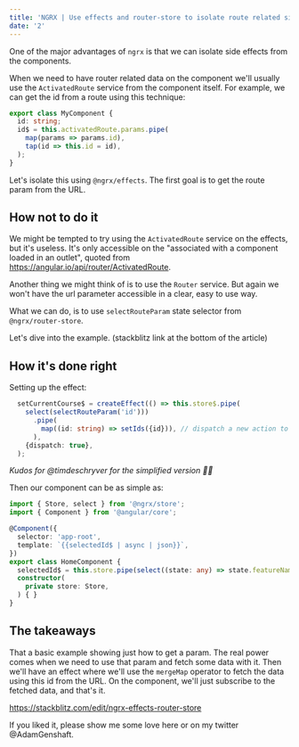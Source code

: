 ```yaml
---
title: 'NGRX | Use effects and router-store to isolate route related side 🧙‍♂️ effects'
date: '2'
---
```

One of the major advantages of `ngrx` is that we can isolate side effects from the components.

When we need to have router related data on the component we'll usually use the `ActivatedRoute` service from the component itself. For example, we can get the id from a route using this technique:

```typescript
export class MyComponent {
  id: string;
  id$ = this.activatedRoute.params.pipe(
    map(params => params.id),
    tap(id => this.id = id),
  );
}
```

Let's isolate this using `@ngrx/effects`. The first goal is to get the route param from the URL.

## How not to do it

We might be tempted to try using the `ActivatedRoute` service on the effects, but it's useless. It's only accessible on the "associated with a component loaded in an outlet", quoted from https://angular.io/api/router/ActivatedRoute.

Another thing we might think of is to use the `Router` service. But again we won't have the url parameter accessible in a clear, easy to use way.

What we can do, is to use `selectRouteParam` state selector from `@ngrx/router-store`.

Let's dive into the example. (stackblitz link at the bottom of the article)

## How it's done right

Setting up the effect:

```typescript
  setCurrentCourse$ = createEffect(() => this.store$.pipe(
    select(selectRouteParam('id')))
      .pipe(
        map((id: string) => setIds({id})), // dispatch a new action to set the selected id
      ),
    {dispatch: true},
  );
```

_Kudos for @timdeschryver for the simplified version 🤘🏼_

Then our component can be as simple as:

```typescript
import { Store, select } from '@ngrx/store';
import { Component } from '@angular/core';

@Component({
  selector: 'app-root',
  template: `{{selectedId$ | async | json}}`,
})
export class HomeComponent {
  selectedId$ = this.store.pipe(select((state: any) => state.featureName.selectedId));
  constructor(
    private store: Store,
  ) { }
}
```

## The takeaways

That a basic example showing just how to get a param. The real power comes when we need to use that param and fetch some data with it. Then we'll have an effect where we'll use the `mergeMap` operator to fetch the data using this id from the URL. On the component, we'll just subscribe to the fetched data, and that's it.

https://stackblitz.com/edit/ngrx-effects-router-store

If you liked it, please show me some love here or on my twitter @AdamGenshaft.
